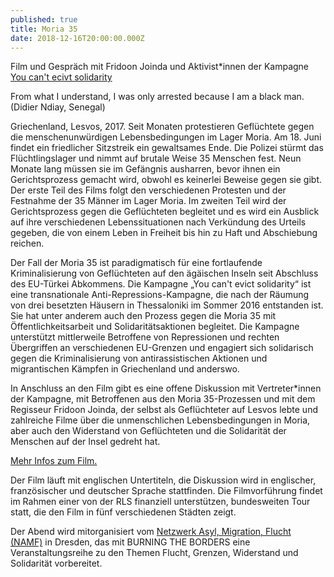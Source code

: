 ```yaml
---
published: true
title: Moria 35
date: 2018-12-16T20:00:00.000Z
---
```

Film und Gespräch mit Fridoon Joinda und Aktivist*innen der Kampagne [You can't ecivt solidarity](https://cantevictsolidarity.noblogs.org/)

From what I understand, I was only arrested because I am a black man. (Didier Ndiay, Senegal)

Griechenland, Lesvos, 2017. Seit Monaten protestieren Geflüchtete gegen die menschenunwürdigen Lebensbedingungen im Lager Moria. Am 18. Juni findet ein friedlicher Sitzstreik ein gewaltsames Ende. Die Polizei stürmt das Flüchtlingslager und nimmt auf brutale Weise 35 Menschen fest. Neun Monate lang müssen sie im Gefängnis ausharren, bevor ihnen ein Gerichtsprozess gemacht wird, obwohl es keinerlei Beweise gegen sie gibt. Der erste Teil des Films folgt den verschiedenen Protesten und der Festnahme der 35 Männer im Lager Moria. Im zweiten Teil wird der Gerichtsprozess gegen die Geflüchteten begleitet und es wird ein Ausblick auf ihre verschiedenen Lebenssituationen nach Verkündung des Urteils gegeben, die von einem Leben in Freiheit bis hin zu Haft und Abschiebung reichen.

Der Fall der Moria 35 ist paradigmatisch für eine fortlaufende Kriminalisierung von Geflüchteten auf den ägäischen Inseln seit Abschluss des EU-Türkei Abkommens. Die Kampagne „You can't evict solidarity“ ist eine transnationale Anti-Repressions-Kampagne, die nach der Räumung von drei besetzten Häusern in Thessaloniki im Sommer 2016 entstanden ist. Sie hat unter anderem auch den Prozess gegen die Moria 35 mit Öffentlichkeitsarbeit und Solidaritätsaktionen begleitet. Die Kampagne unterstützt mittlerweile Betroffene von Repressionen und rechten Übergriffen an verschiedenen EU-Grenzen und engagiert sich solidarisch gegen die Kriminalisierung von antirassistischen Aktionen und migrantischen Kämpfen in Griechenland und anderswo.

In Anschluss an den Film gibt es eine offene Diskussion mit Vertreter*innen der Kampagne, mit Betroffenen aus den Moria 35-Prozessen und mit dem Regisseur Fridoon Joinda, der selbst als Geflüchteter auf Lesvos lebte und zahlreiche Filme über die unmenschlichen Lebensbedingungen in Moria, aber auch den Widerstand von Geflüchteten und die Solidarität der Menschen auf der Insel gedreht hat.

[Mehr Infos zum Film.](https://joindaproductions.wordpress.com/)

Der Film läuft mit englischen Untertiteln, die Diskussion wird in englischer, französischer und deutscher Sprache stattfinden. Die Filmvorführung findet im Rahmen einer von der RLS finanziell unterstützen, bundesweiten Tour statt, die den Film in fünf verschiedenen Städten zeigt.

Der Abend wird mitorganisiert vom [Netzwerk Asyl, Migration, Flucht (NAMF)](https://namf.notraces.net/) in Dresden, das mit BURNING THE BORDERS eine Veranstaltungsreihe zu den Themen Flucht, Grenzen, Widerstand und Solidarität vorbereitet.
